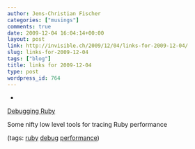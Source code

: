 ```yaml
---
author: Jens-Christian Fischer
categories: ["musings"]
comments: true
date: 2009-12-04 16:04:14+00:00
layout: post
link: http://invisible.ch/2009/12/04/links-for-2009-12-04/
slug: links-for-2009-12-04
tags: ["blog"]
title: links for 2009-12-04
type: post
wordpress_id: 764
---
```


  * 
                

[Debugging Ruby](http://www.slideshare.net/tmm1/debugging-ruby)


                

Some nifty low level tools for tracing Ruby performance


                

(tags: [ruby](http://delicious.com/jaycee/ruby) [debug](http://delicious.com/jaycee/debug) [performance](http://delicious.com/jaycee/performance))


            
